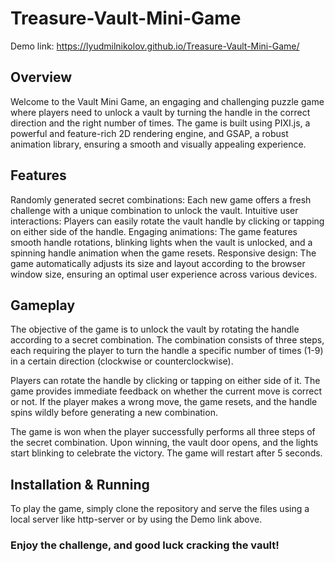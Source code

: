 # Treasure-Vault-Mini-Game
Demo link: https://lyudmilnikolov.github.io/Treasure-Vault-Mini-Game/
## Overview
Welcome to the Vault Mini Game, an engaging and challenging puzzle game where players need to unlock a vault by turning the handle in the correct direction and the right number of times. The game is built using PIXI.js, a powerful and feature-rich 2D rendering engine, and GSAP, a robust animation library, ensuring a smooth and visually appealing experience.

## Features
Randomly generated secret combinations: Each new game offers a fresh challenge with a unique combination to unlock the vault.
Intuitive user interactions: Players can easily rotate the vault handle by clicking or tapping on either side of the handle.
Engaging animations: The game features smooth handle rotations, blinking lights when the vault is unlocked, and a spinning handle animation when the game resets.
Responsive design: The game automatically adjusts its size and layout according to the browser window size, ensuring an optimal user experience across various devices.
## Gameplay
The objective of the game is to unlock the vault by rotating the handle according to a secret combination. The combination consists of three steps, each requiring the player to turn the handle a specific number of times (1-9) in a certain direction (clockwise or counterclockwise).

Players can rotate the handle by clicking or tapping on either side of it. The game provides immediate feedback on whether the current move is correct or not. If the player makes a wrong move, the game resets, and the handle spins wildly before generating a new combination.

The game is won when the player successfully performs all three steps of the secret combination. Upon winning, the vault door opens, and the lights start blinking to celebrate the victory. The game will restart after 5 seconds.

## Installation & Running
To play the game, simply clone the repository and serve the files using a local server like http-server or by using the Demo link above.

### Enjoy the challenge, and good luck cracking the vault!
